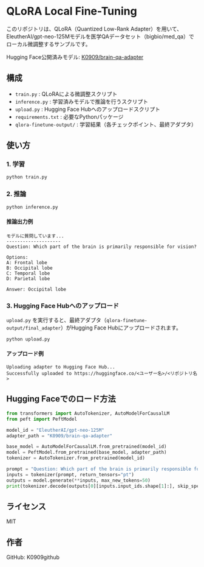 # QLoRA Local Fine-Tuning

このリポジトリは、QLoRA（Quantized Low-Rank Adapter）を用いて、EleutherAI/gpt-neo-125Mモデルを医学QAデータセット（bigbio/med_qa）でローカル微調整するサンプルです。

Hugging Face公開済みモデル: [K0909/brain-qa-adapter](https://huggingface.co/K0909/brain-qa-adapter)

## 構成
- `train.py` : QLoRAによる微調整スクリプト
- `inference.py` : 学習済みモデルで推論を行うスクリプト
- `upload.py` : Hugging Face Hubへのアップロードスクリプト
- `requirements.txt` : 必要なPythonパッケージ
- `qlora-finetune-output/` : 学習結果（各チェックポイント、最終アダプタ）

## 使い方

### 1. 学習
```bash
python train.py
```

### 2. 推論
```bash
python inference.py
```

#### 推論出力例
```
モデルに質問しています...
--------------------
Question: Which part of the brain is primarily responsible for vision?

Options:
A: Frontal lobe
B: Occipital lobe
C: Temporal lobe
D: Parietal lobe

Answer: Occipital lobe
```

### 3. Hugging Face Hubへのアップロード
`upload.py` を実行すると、最終アダプタ（`qlora-finetune-output/final_adapter`）がHugging Face Hubにアップロードされます。

```bash
python upload.py
```

#### アップロード例
```
Uploading adapter to Hugging Face Hub...
Successfully uploaded to https://huggingface.co/<ユーザー名>/<リポジトリ名>
```

## Hugging Faceでのロード方法
```python
from transformers import AutoTokenizer, AutoModelForCausalLM
from peft import PeftModel

model_id = "EleutherAI/gpt-neo-125M"
adapter_path = "K0909/brain-qa-adapter"

base_model = AutoModelForCausalLM.from_pretrained(model_id)
model = PeftModel.from_pretrained(base_model, adapter_path)
tokenizer = AutoTokenizer.from_pretrained(model_id)

prompt = "Question: Which part of the brain is primarily responsible for vision?\n\nOptions:\nA: Frontal lobe\nB: Occipital lobe\nC: Temporal lobe\nD: Parietal lobe\n\nAnswer: "
inputs = tokenizer(prompt, return_tensors="pt")
outputs = model.generate(**inputs, max_new_tokens=50)
print(tokenizer.decode(outputs[0][inputs.input_ids.shape[1]:], skip_special_tokens=True))
```

## ライセンス
MIT

## 作者
GitHub: K0909github
